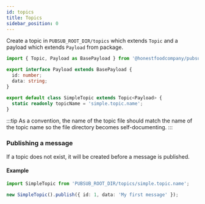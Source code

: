```yaml
---
id: topics
title: Topics
sidebar_position: 0
---
```


Create a topic in `PUBSUB_ROOT_DIR/topics` which extends `Topic` and a payload which extends `Payload` from package.

```ts title="/pubsub/topics/simple.topic.name.ts"
import { Topic, Payload as BasePayload } from '@honestfoodcompany/pubsub';

export interface Payload extends BasePayload {
  id: number;
  data: string;
}

export default class SimpleTopic extends Topic<Payload> {
  static readonly topicName = 'simple.topic.name';
}

```

:::tip
As a convention, the name of the topic file should match the name of the topic name so the file directory becomes self-documenting.
:::

### Publishing a message

If a topic does not exist, it will be created before a message is published.

#### Example

```ts title="client.example.ts"
import SimpleTopic from 'PUBSUB_ROOT_DIR/topics/simple.topic.name';

new SimpleTopic().publish({ id: 1, data: 'My first message' });
```
